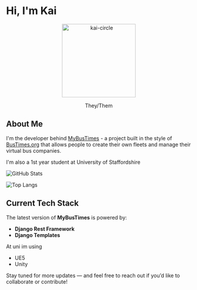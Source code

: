 # Hi, I'm Kai

<div align="center">
  <img width="200" height="200" alt="kai-circle" src="https://github.com/user-attachments/assets/c08a30e3-4da7-4263-92d9-49db6c0ab6ea" />
  
  They/Them
</div>

## About Me

I'm the developer behind [MyBusTimes](https://mybustimes.cc) - a project built in the style of [BusTimes.org](https://bustimes.org) that allows people to create their own fleets and manage their virtual bus companies.

I'm also a 1st year student at University of Staffordshire

![GitHub Stats](https://github-readme-stats.vercel.app/api?username=Kai-codin&show_icons=true&number_format=long&border_radius=20&rank_icon=github&theme=dark&ring_color=0b4e75&icon_color=0b4e75&border_color=0b4e75)

![Top Langs](https://github-readme-stats.vercel.app/api/top-langs/?username=Kai-codin&theme=dark&border_radius=21&layout=compact&border_color=0b4e75)

## Current Tech Stack

The latest version of **MyBusTimes** is powered by:
* **Django Rest Framework**
* **Django Templates**

At uni im using
* UE5
* Unity

Stay tuned for more updates — and feel free to reach out if you’d like to collaborate or contribute!
